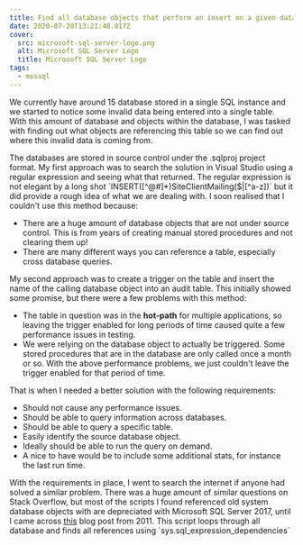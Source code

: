 ```yaml
---
title: Find all database objects that perform an insert on a given database table
date: 2020-07-20T13:21:48.017Z
cover:
  src: microsoft-sql-server-logo.png
  alt: Microsoft SQL Server Logo
  title: Microsoft SQL Server Logo
tags:
  - msssql
---
```

We currently have around 15 database stored in a single SQL instance and we started to notice some invalid data being entered into a single table. With this amount of database and objects within the database, I was tasked with finding out what objects are referencing this table so we can find out where this invalid data is coming from.

The databases are stored in source control under the .sqlproj project format. My first approach was to search the solution in Visual Studio using a regular expression and seeing what that returned. The regular expression is not elegant by a long shot \`INSERT([^@#]*)SiteClientMailing($|[^a-z])\` but it did provide a rough idea of what we are dealing with. I soon realised that I couldn't use this method because:

* There are a huge amount of database objects that are not under source control. This is from years of creating manual stored procedures and not clearing them up!
* There are many different ways you can reference a table, especially cross database queries.



My second approach was to create a trigger on the table and insert the name of the calling database object into an audit table. This initially showed some promise, but there were a few problems with this method:

* The table in question was in the **hot-path** for multiple applications, so leaving the trigger enabled for long periods of time caused quite a few performance issues in testing.
* We were relying on the database object to actually be triggered. Some stored procedures that are in the database are only called once a month or so. With the above performance problems, we just couldn't leave the trigger enabled for that period of time.



That is when I needed a better solution with the following requirements:

* Should not cause any performance issues.
* Should be able to query information across databases.
* Should be able to query a specific table.
* Easily identify the source database object.
* Ideally should be able to run the query on demand.
* A nice to have would be to include some additional stats, for instance the last run time.

With the requirements in place, I went to search the internet if anyone had solved a similar problem. There was a huge amount of similar questions on Stack Overflow, but most of the scripts I found referenced old system database objects with are depreciated with Microsoft SQL Server 2017, until I came across [this](https://zakird.com/mssql/2011/06/07/finding-cross-database-dependencies) blog post from 2011. This script loops through all database and finds all references using \`sys.sql_expression_dependencies\`